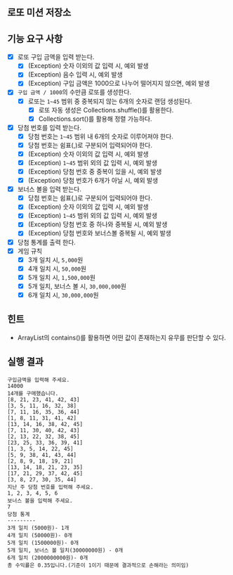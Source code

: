 ## 로또 미션 저장소
## 기능 요구 사항
- [X] 로또 구입 금액을 입력 받는다.
    - [X] (Exception) 숫자 이외의 값 입력 시, 예외 발생
    - [X] (Exception) 음수 입력 시, 예외 발생
    - [X] (Exception) 구입 금액은 1000으로 나누어 떨어지지 않으면, 예외 발생
- [X] `구입 금액 / 1000`의 수만큼 로또를 생성한다.
    - [X] 로또는 `1~45` 범위 중 중복되지 않는 6개의 숫자로 랜덤 생성된다.
        - [X] 로또 자동 생성은 Collections.shuffle()를 활용한다.
        - [X] Collections.sort()를 활용해 정렬 가능하다.
- [X] 당첨 번호를 입력 받는다.
    - [X] 당첨 번호는 `1~45` 범위 내 6개의 숫자로 이루어져야 한다.
    - [X] 당첨 번호는 쉼표(,)로 구분되어 입력되어야 한다.
    - [X] (Exception) 숫자 이외의 값 입력 시, 예외 발생
    - [X] (Exception) `1~45` 범위 외의 값 입력 시, 예외 발생
    - [X] (Exception) 당첨 번호 중 중복이 있을 시, 예외 발생
    - [X] (Exception) 당첨 번호가 6개가 아닐 시, 예외 발생
- [X] 보너스 볼을 입력 받는다.
    - [X] 당첨 번호는 쉼표(,)로 구분되어 입력되어야 한다.
    - [X] (Exception) 숫자 이외의 값 입력 시, 예외 발생
    - [X] (Exception) `1~45` 범위 외의 값 입력 시, 예외 발생
    - [X] (Exception) 당첨 번호 중 하나와 중복될 시, 예외 발생  
    - [X] (Exception) 당첨 번호와 보너스볼 중복될 시, 예외 발생
- [X] 당첨 통계를 출력 한다.
- [X] 게임 규칙
    - [X] 3개 일치 시, `5,000`원
    - [X] 4개 일치 시, `50,000`원
    - [X] 5개 일치 시, `1,500,000`원
    - [X] 5개 일치, 보너스 볼 시, `30,000,000`원
    - [X] 6개 일치 시, `30,000,000`원
## 힌트
- ArrayList의 contains()를 활용하면 어떤 값이 존재하는지 유무를 판단할 수 있다.
## 실행 결과
```
구입금액을 입력해 주세요.
14000
14개를 구매했습니다.
[8, 21, 23, 41, 42, 43]
[3, 5, 11, 16, 32, 38]
[7, 11, 16, 35, 36, 44]
[1, 8, 11, 31, 41, 42]
[13, 14, 16, 38, 42, 45]
[7, 11, 30, 40, 42, 43]
[2, 13, 22, 32, 38, 45]
[23, 25, 33, 36, 39, 41]
[1, 3, 5, 14, 22, 45]
[5, 9, 38, 41, 43, 44]
[2, 8, 9, 18, 19, 21]
[13, 14, 18, 21, 23, 35]
[17, 21, 29, 37, 42, 45]
[3, 8, 27, 30, 35, 44]
지난 주 당첨 번호를 입력해 주세요.
1, 2, 3, 4, 5, 6
보너스 볼을 입력해 주세요.
7
당첨 통계
---------
3개 일치 (5000원)- 1개
4개 일치 (50000원)- 0개
5개 일치 (1500000원)- 0개
5개 일치, 보너스 볼 일치(30000000원) - 0개
6개 일치 (2000000000원)- 0개
총 수익률은 0.35입니다.(기준이 1이기 때문에 결과적으로 손해라는 의미임)
```